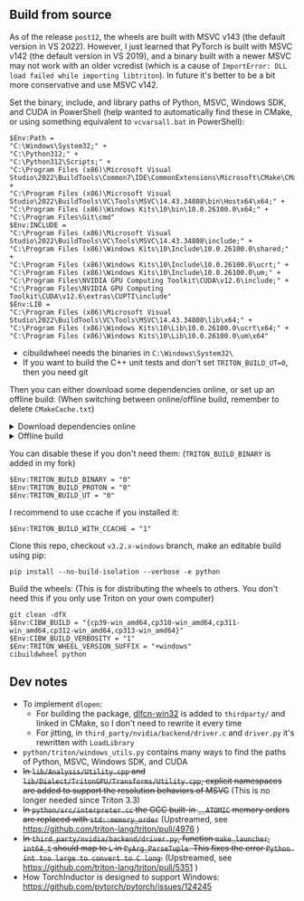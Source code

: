 ## Build from source

As of the release `post12`, the wheels are built with MSVC v143 (the default version in VS 2022). However, I just learned that PyTorch is built with MSVC v142 (the default version in VS 2019), and a binary built with a newer MSVC may not work with an older vcredist (which is a cause of `ImportError: DLL load failed while importing libtriton`). In future it's better to be a bit more conservative and use MSVC v142. 

Set the binary, include, and library paths of Python, MSVC, Windows SDK, and CUDA in PowerShell (help wanted to automatically find these in CMake, or using something equivalent to `vcvarsall.bat` in PowerShell):
```pwsh
$Env:Path =
"C:\Windows\System32;" +
"C:\Python312;" +
"C:\Python312\Scripts;" +
"C:\Program Files (x86)\Microsoft Visual Studio\2022\BuildTools\Common7\IDE\CommonExtensions\Microsoft\CMake\CMake\bin;" +
"C:\Program Files (x86)\Microsoft Visual Studio\2022\BuildTools\VC\Tools\MSVC\14.43.34808\bin\Hostx64\x64;" +
"C:\Program Files (x86)\Windows Kits\10\bin\10.0.26100.0\x64;" +
"C:\Program Files\Git\cmd"
$Env:INCLUDE =
"C:\Program Files (x86)\Microsoft Visual Studio\2022\BuildTools\VC\Tools\MSVC\14.43.34808\include;" +
"C:\Program Files (x86)\Windows Kits\10\Include\10.0.26100.0\shared;" +
"C:\Program Files (x86)\Windows Kits\10\Include\10.0.26100.0\ucrt;" +
"C:\Program Files (x86)\Windows Kits\10\Include\10.0.26100.0\um;" +
"C:\Program Files\NVIDIA GPU Computing Toolkit\CUDA\v12.6\include;" +
"C:\Program Files\NVIDIA GPU Computing Toolkit\CUDA\v12.6\extras\CUPTI\include"
$Env:LIB =
"C:\Program Files (x86)\Microsoft Visual Studio\2022\BuildTools\VC\Tools\MSVC\14.43.34808\lib\x64;" +
"C:\Program Files (x86)\Windows Kits\10\Lib\10.0.26100.0\ucrt\x64;" +
"C:\Program Files (x86)\Windows Kits\10\Lib\10.0.26100.0\um\x64"
```
* cibuildwheel needs the binaries in `C:\Windows\System32\`
* If you want to build the C++ unit tests and don't set `TRITON_BUILD_UT=0`, then you need git

Then you can either download some dependencies online, or set up an offline build: (When switching between online/offline build, remember to delete `CMakeCache.txt`)

<details>
<summary>Download dependencies online</summary>

`setup.py` will download LLVM and JSON into the cache folder set by `TRITON_HOME` (by default `C:\Users\<your username>\.triton\`) and link against them.

A minimal CUDA toolchain (`ptxas.exe`, `cuda.h`, `cuda.lib`) will also be downloaded and bundled in the wheel.

If you're in China, make sure to have a good Internet connection.
</details>

<details>
<summary>Offline build</summary>

Enable offline build:
```pwsh
$Env:TRITON_OFFLINE_BUILD = "1"
```

Build LLVM using MSVC according to the instructions of the official Triton:
```pwsh
# Check out the commit according to cmake/llvm-hash.txt (Sadly, you need to rebuild LLVM every week if you want to keep up to date)
cmake -B build -G Ninja -DCMAKE_BUILD_TYPE=Release -DLLVM_ENABLE_PROJECTS="mlir;llvm" -DLLVM_TARGETS_TO_BUILD="host;NVPTX;AMDGPU" -DLLVM_BUILD_TOOLS=OFF -DLLVM_CCACHE_BUILD=ON llvm
cmake --build build -j 8 --config Release
```
* See https://github.com/triton-lang/triton?tab=readme-ov-file#building-with-a-custom-llvm
* When cloning LLVM, use `git clone --filter=blob:none https://github.com/llvm/llvm-project.git`. You don't want to clone the whole history as it's too large
* The official Triton enables `-DLLVM_ENABLE_ASSERTIONS=ON` when compiling LLVM, and this will increase the binary size of Triton
* You may need to add the following compiler options to make MSVC happy, see https://reviews.llvm.org/D90116 and https://github.com/llvm/llvm-project/issues/65255:
```diff
diff --git a/llvm/CMakeLists.txt b/llvm/CMakeLists.txt
index c06e661573ed..80b31843f45d 100644
--- a/llvm/CMakeLists.txt
+++ b/llvm/CMakeLists.txt
@@ -821,6 +821,8 @@ if(MSVC)
   if (BUILD_SHARED_LIBS)
     message(FATAL_ERROR "BUILD_SHARED_LIBS options is not supported on Windows.")
   endif()
+  add_compile_options("/utf-8")
+  add_compile_options("/D_SILENCE_NONFLOATING_COMPLEX_DEPRECATION_WARNING")
 else()
   option(LLVM_LINK_LLVM_DYLIB "Link tools against the libllvm dynamic library" OFF)
   option(LLVM_BUILD_LLVM_C_DYLIB "Build libllvm-c re-export library (Darwin only)" OFF)
```

Download JSON according to `setup.py`:
* https://github.com/nlohmann/json/releases/download/v3.11.3/include.zip

Set their paths:
```pwsh
$Env:LLVM_SYSPATH = "C:/llvm-project/build"
$Env:JSON_SYSPATH = "C:/json"
```
(For triton <= 3.1, you also need to download pybind11 and set its path according to `setup.py`)

The CUDA toolchain is not bundled by default in the offline build.
</details>

You can disable these if you don't need them: (`TRITON_BUILD_BINARY` is added in my fork)
```pwsh
$Env:TRITON_BUILD_BINARY = "0"
$Env:TRITON_BUILD_PROTON = "0"
$Env:TRITON_BUILD_UT = "0"
```

I recommend to use ccache if you installed it:
```pwsh
$Env:TRITON_BUILD_WITH_CCACHE = "1"
```

Clone this repo, checkout `v3.2.x-windows` branch, make an editable build using pip:
```pwsh
pip install --no-build-isolation --verbose -e python
```

Build the wheels: (This is for distributing the wheels to others. You don't need this if you only use Triton on your own computer)
```pwsh
git clean -dfX
$Env:CIBW_BUILD = "{cp39-win_amd64,cp310-win_amd64,cp311-win_amd64,cp312-win_amd64,cp313-win_amd64}"
$Env:CIBW_BUILD_VERBOSITY = "1"
$Env:TRITON_WHEEL_VERSION_SUFFIX = "+windows"
cibuildwheel python
```

## Dev notes

* To implement `dlopen`:
    * For building the package, [dlfcn-win32](https://github.com/dlfcn-win32/dlfcn-win32) is added to `thirdparty/` and linked in CMake, so I don't need to rewrite it every time
    * For jitting, in `third_party/nvidia/backend/driver.c` and `driver.py` it's rewritten with `LoadLibrary`
* `python/triton/windows_utils.py` contains many ways to find the paths of Python, MSVC, Windows SDK, and CUDA
* ~~In `lib/Analysis/Utility.cpp` and `lib/Dialect/TritonGPU/Transforms/Utility.cpp`, explicit namespaces are added to support the resolution behaviors of MSVC~~ (This is no longer needed since Triton 3.3)
* ~~In `python/src/interpreter.cc` the GCC built-in `__ATOMIC` memory orders are replaced with `std::memory_order`~~ (Upstreamed, see https://github.com/triton-lang/triton/pull/4976 )
* ~~In `third_party/nvidia/backend/driver.py`, function `make_launcher`, `int64_t` should map to `L` in `PyArg_ParseTuple`. This fixes the error `Python int too large to convert to C long`.~~ (Upstreamed, see https://github.com/triton-lang/triton/pull/5351 )
* How TorchInductor is designed to support Windows: https://github.com/pytorch/pytorch/issues/124245
